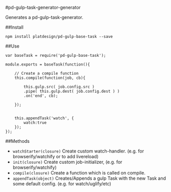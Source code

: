 #pd-gulp-task-generator-generator

Generates a pd-gulp-task-generator.

##Install

	npm install platdesign/pd-gulp-base-task --save

##Use


	var baseTask = require('pd-gulp-base-task');
	
	module.exports = baseTask(function(){
		
		// Create a compile function
		this.compile(function(job, cb){
			
			this.gulp.src( job.config.src )
			.pipe( this.gulp.dest( job.config.dest ) )
			.on('end', cb);
			
		});
		
		
		this.appendTask('watch', {
			watch:true
		});
	});

##Methods

- `watchStarter(closure)` Create custom watch-handler. (e.g. for browserify/watchify or to add livereload)
- `init(closure)` Create custom job-initializer, (e.g. for browserify/watchify)
- `compile(closure)` Create a function which is called on compile.
- `appendTask(object)` Creates/Appends a gulp Task with the new Task and some default config. (e.g. for watch/uglify/etc)





